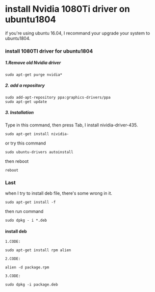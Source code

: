 # install Nvidia 1080Ti driver on ubuntu1804

if you're using ubuntu 16.04, I recommand your upgrade your system to ubuntu1804.

### install 1080TI driver for ubuntu1804

##### 1.Remove old Nvidia driver
```
sudo apt-get purge nvidia*
```
##### 2. add a repository
```
sudo add-apt-repository ppa:graphics-drivers/ppa
sudo apt-get update
```
 ##### 3. Installation
Type in this command, then press Tab, I install nividia-driver-435.
 ```
sudo apt-get install nividia-
 ```
 
 or try this command
 ```
 sudo ubuntu-drivers autoinstall
 ```


then reboot
```
reboot
```
### Last
when I try to install deb file, there's some wrong in it.
```
sudo apt-get install -f
```
then run command
```
sudo dpkg - i *.deb
```

#### install deb
```
1.CODE:

sudo apt-get install rpm alien

2.CODE:

alien -d package.rpm

3.CODE:

sudo dpkg -i package.deb
```
